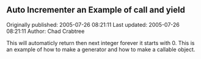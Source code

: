 ## Auto Incrementer an Example of __call__ and yield

Originally published: 2005-07-26 08:21:11
Last updated: 2005-07-26 08:21:11
Author: Chad Crabtree

This will automaticly return then next integer forever it starts with 0.  This is an example of how to make a generator and how to make a callable object.